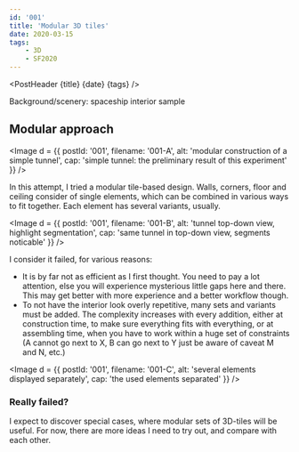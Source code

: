 ```yaml
---
id: '001'
title: 'Modular 3D tiles'
date: 2020-03-15
tags:
    - 3D
    - SF2020
---
```




<script>
    import Image from '$lib/Image.svelte'
	import PostHeader from '$lib/PostHeader.svelte'
</script>



<PostHeader {title} {date} {tags} />

Background/scenery: spaceship interior sample

## Modular approach

<Image d = {{ postId: '001', filename: '001-A',
	alt: 'modular construction of a simple tunnel',
	cap: 'simple tunnel: the preliminary result of this experiment'
}} />

In this attempt, I tried a modular tile-based design. Walls, corners, floor and ceiling consider of single elements, which can be combined in various ways to fit together. Each element has several variants, usually.

<Image d = {{ postId: '001', filename: '001-B',
	alt: 'tunnel top-down view, highlight segmentation',
	cap: 'same tunnel in top-down view, segments noticable'
}} />

I consider it failed, for various reasons:

- It is by far not as efficient as I first thought. You need to pay a lot attention, else you will experience mysterious little gaps here and there. This may get better with more experience and a better workflow though.
- To not have the interior look overly repetitive, many sets and variants must be added. The complexity increases with every addition, either at construction time, to make sure everything fits with everything, or at assembling time, when you have to work within a huge set of constraints (A cannot go next to X, B can go next to Y just be aware of caveat M and N, etc.)

<Image d = {{ postId: '001', filename: '001-C',
	alt: 'several elements displayed separately',
	cap: 'the used elements separated'
}} />

### Really failed?

I expect to discover special cases, where modular sets of 3D-tiles will be useful. For now, there are more ideas I need to try out, and compare with each other.


